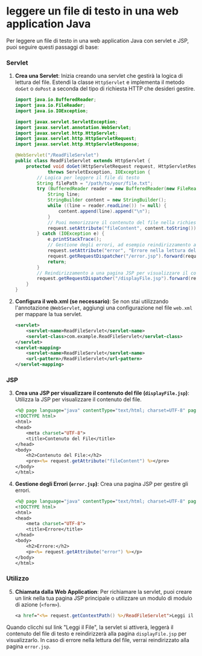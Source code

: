 # leggere un file di testo in una web application Java

Per leggere un file di testo in una web application Java con servlet e JSP, puoi seguire questi passaggi di base:

### Servlet

1. **Crea una Servlet**: Inizia creando una servlet che gestirà la logica di lettura del file. Estendi la classe `HttpServlet` e implementa il metodo `doGet` o `doPost` a seconda del tipo di richiesta HTTP che desideri gestire.

   ```java
   import java.io.BufferedReader;
   import java.io.FileReader;
   import java.io.IOException;

   import javax.servlet.ServletException;
   import javax.servlet.annotation.WebServlet;
   import javax.servlet.http.HttpServlet;
   import javax.servlet.http.HttpServletRequest;
   import javax.servlet.http.HttpServletResponse;

   @WebServlet("/ReadFileServlet")
   public class ReadFileServlet extends HttpServlet {
       protected void doGet(HttpServletRequest request, HttpServletResponse response)
               throws ServletException, IOException {
           // Logica per leggere il file di testo
           String filePath = "/path/to/your/file.txt";
           try (BufferedReader reader = new BufferedReader(new FileReader(filePath))) {
               String line;
               StringBuilder content = new StringBuilder();
               while ((line = reader.readLine()) != null) {
                   content.append(line).append("\n");
               }
               // Puoi memorizzare il contenuto del file nella richiesta per renderlo disponibile in JSP
               request.setAttribute("fileContent", content.toString());
           } catch (IOException e) {
               e.printStackTrace();
               // Gestione degli errori, ad esempio reindirizzamento a una pagina di errore
               request.setAttribute("error", "Errore nella lettura del file");
               request.getRequestDispatcher("/error.jsp").forward(request, response);
               return;
           }
           // Reindirizzamento a una pagina JSP per visualizzare il contenuto del file
           request.getRequestDispatcher("/displayFile.jsp").forward(request, response);
       }
   }
   ```

2. **Configura il web.xml (se necessario)**: Se non stai utilizzando l'annotazione `@WebServlet`, aggiungi una configurazione nel file `web.xml` per mappare la tua servlet.

   ```xml
   <servlet>
       <servlet-name>ReadFileServlet</servlet-name>
       <servlet-class>com.example.ReadFileServlet</servlet-class>
   </servlet>
   <servlet-mapping>
       <servlet-name>ReadFileServlet</servlet-name>
       <url-pattern>/ReadFileServlet</url-pattern>
   </servlet-mapping>
   ```

### JSP

3. **Crea una JSP per visualizzare il contenuto del file (`displayFile.jsp`)**: Utilizza la JSP per visualizzare il contenuto del file.

   ```jsp
   <%@ page language="java" contentType="text/html; charset=UTF-8" pageEncoding="UTF-8"%>
   <!DOCTYPE html>
   <html>
   <head>
       <meta charset="UTF-8">
       <title>Contenuto del File</title>
   </head>
   <body>
       <h2>Contenuto del File:</h2>
       <pre><%= request.getAttribute("fileContent") %></pre>
   </body>
   </html>
   ```

4. **Gestione degli Errori (`error.jsp`)**: Crea una pagina JSP per gestire gli errori.

   ```jsp
   <%@ page language="java" contentType="text/html; charset=UTF-8" pageEncoding="UTF-8"%>
   <!DOCTYPE html>
   <html>
   <head>
       <meta charset="UTF-8">
       <title>Errore</title>
   </head>
   <body>
       <h2>Errore:</h2>
       <p><%= request.getAttribute("error") %></p>
   </body>
   </html>
   ```

### Utilizzo

5. **Chiamata dalla Web Application**: Per richiamare la servlet, puoi creare un link nella tua pagina JSP principale o utilizzare un modulo di modulo di azione (`<form>`).

   ```jsp
   <a href="<%= request.getContextPath() %>/ReadFileServlet">Leggi il File</a>
   ```

Quando clicchi sul link "Leggi il File", la servlet si attiverà, leggerà il contenuto del file di testo e reindirizzerà alla pagina `displayFile.jsp` per visualizzarlo. In caso di errore nella lettura del file, verrai reindirizzato alla pagina `error.jsp`.
